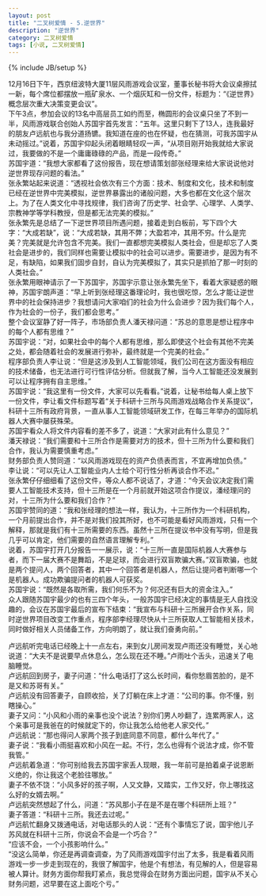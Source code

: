 ```yaml
---
layout: post
title: "二叉树爱情 - 5.逆世界"
description: "逆世界"
category: 二叉树爱情
tags: [小说, 二叉树爱情]
---
```

{% include JB/setup %}

12月16日下午，西京纽波特大厦11层风雨游戏会议室，董事长秘书将大会议桌擦拭一新，每个席位都摆放一瓶矿泉水、一个烟灰缸和一份文件，标题为：“《逆世界》概念层次重大决策变更会议”。  
下午3点，参加会议的13名中高层员工如约而至，椭圆形的会议桌只坐了不到一半，风雨游戏联合创始人苏国宇首先发言：“五年。这里只剩下了13人，连我最好的朋友卢远航也与我分道扬镳。我知道在座的也在怀疑，也在猜测，可我苏国宇从未动摇过。”说着，苏国宇仰起头闭着眼睛轻叹一声，“从项目刚开始我就给大家说过，我要做的不是一个庸庸碌碌的产品，而是一段传奇。”  
苏国宇道：“我想大家都看了这份报告，现在想请策划部张经理来给大家说说他对逆世界现存问题的看法。”  
张永繁站起来说道：“透视社会依次有三个方面：技术、制度和文化，技术和制度已经在逆世界中完美模拟，逆世界暴露出的诸般问题，大多也都在文化这个层次上。为了在人类文化中寻找规律，我们咨询了历史学、社会学、心理学、人类学、宗教神学等学科教授，但是都无法完美的模拟。”  
张永繁先是总结了一下逆世界项目所遇问题，接着走到白板前，写下四个大字：“大成若缺”，说：“大成若缺，其用不弊；大盈若冲，其用不穷。什么是完美？完美就是允许包含不完美。我们一直都想完美模拟人类社会，但是却忘了人类社会是进步的，我们同样也需要让模拟中的社会可以进步。需要进步，是因为有不足，有缺陷，如果我们固步自封，自认为完美模拟了，其实只是抓拍了那一时刻的人类社会。”  
张永繁用眼神请示了一下苏国宇，苏国宇示意让张永繁先坐下，看着大家疑惑的眼神，苏国宇朗声道：“早上听到张经理这番理论时，我也很吃惊，怎么才能让逆世界中的社会保持进步？我想请问大家咱们的社会为什么会进步？因为我们每个人，作为社会的一份子，我们都会思考。”  
整个会议室静了好一阵子，市场部负责人潘天禄问道：“苏总的意思是想让程序中的每个人都有思维？”  
苏国宇说：“对，如果社会中的每个人都有思维，那么即使这个社会有其他不完美之处，都会随着社会的发展进行弥补，最终就是一个完美的社会。”  
程序部负责人李让说：“但是这涉及到人工智能领域，我们公司在这方面没有相应的技术储备，也无法进行可行性评估分析。但就我了解，当今人工智能还没发展到可以让程序拥有自主思维。”  
苏国宇说：“我这里有一份文件，大家可以先看看。”说着，让秘书给每人桌上放下一份文件，李让看文件标题写着“关于科研十三所与风雨游戏战略合作关系提议”，科研十三所有政府背景，一直从事人工智能领域研发工作，在每三年举办的国际机器人大赛中屡获殊荣。  
苏国宇看众人将文件内容看的差不多了，说道：“大家对此有什么意见？”  
潘天禄说：“我们需要和十三所合作是需要对方的技术，但十三所为什么要和我们合作，我认为需要慎重考虑。”  
财务部负责人赞同道：“以风雨游戏现在的资产负债表而言，不宜再增加负债。”  
李让说：“可以先让人工智能业内人士给个可行性分析再谈合作不迟。”  
张永繁仔仔细细看了这份文件，等众人都不说话了，才道：“今天会议决定我们需要人工智能技术支持，但十三所是在一个月前就开始这项合作提议，潘经理问的对，十三所为什么要和我们合作？”  
苏国宇赞同的道：“我和张经理的想法一样，我认为，十三所作为一个科研机构，一个月前提出合作，并不是对我们投其所好，也不可能是看好风雨游戏，只有一个解释，那就是我们有十三所需要的东西。虽然十三所在提议书中没有写明，但是我几乎可以肯定，他们需要的自然语言理解专利。”  
说着，苏国宇打开几分报告一一展示，说：“十三所一直是国际机器人大赛参与者，而下一届大赛不是舞蹈，不是足球，而会进行双盲欺骗大赛。”双盲欺骗，也就是两个提问人，两个回答者，其中一个回答者是机器人，然后让提问者判断哪一个是机器人。成功欺骗提问者的机器人可获奖。  
苏国宇说：“既然是各取所需，我们何乐不为？何况还有巨大的资金注入。”  
众人跟随苏国宇最少的也有三四个年头，一般苏国宇已经决定的事情是无人自找没趣的，会议在苏国宇最后的宣布下结束：“我宣布与科研十三所展开合作关系，同时逆世界项目改变工作重点，程序部李经理尽快从十三所获取人工智能相关技术，同时做好相关人员储备工作，方向明朗了，就让我们奋勇向前。”  
  
卢远航听完电话已经晚上十一点左右，来到女儿房间发现卢雨还没有睡觉，关心地说道：“大夫不是说要早点休息么，怎么现在还不睡。”卢雨吐个舌头，迅速关了电脑睡觉。  
卢远航回到房子，妻子问道：“什么电话打了这么长时间，看你愁眉苦脸的，是不是又和苏哥有关。”  
卢远航没有回答妻子，自顾收拾，关了灯躺在床上才道：“公司的事。你不懂，别瞎操心。”  
妻子又问：“小风和小雨的亲事也没个说法？别你们男人吵翻了，连累两家人，这个亲事可是我爸在的时候就定下的，你让我怎么给他老人家交代。”  
卢远航说：“那也得问人家两个孩子到底同意不同意，都什么年代了。”  
妻子说：“我看小雨挺喜欢和小风在一起。不行，怎么也得有个说法才成，你不管我管。”  
卢远航着急道：“你可别给我去苏国宇家丢人现眼，我一年前可是拍着桌子说恩断义绝的，你让我这个老脸往哪放。”  
妻子不依不饶：“小风多好的孩子啊，人又文静，又踏实，工作又好，你上哪找这么好的女婿去啊。”  
卢远航突然想起了什么，问道：“苏风那小子在是不是在哪个科研所上班？”  
妻子答道：“科研十三所。我还去过呢。”  
卢远航忙翻身又拨通电话，对电话那头的人说：“还有个事情忘了说，国宇他儿子苏风就在科研十三所，你说会不会是一个巧合？”  
“应该不会，一个小孩影响什么。”  
“没这么简单，你还是再调查调查，为了风雨游戏国宇付出了太多，我是看着风雨游戏一步一步走到现在的，我很了解国宇，他是个有想法，有见解的人，但是容易被人算计。财务方面你帮我盯紧点，我总觉得会在财务方面出问题，国宇从不关心财务问题，迟早要在这上面吃个亏。”  
